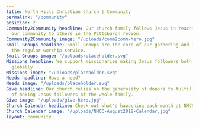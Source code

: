 ```yaml
---
title: North Hills Christian Church | Community
permalink: "/community"
position: 2
Community2Community headline: Our church family follows Jesus in reaching out from
  our community to others in the Pittsburgh region.
Community2Community image: "/uploads/comm2comm-hero.jpg"
Small Groups headline: Small Groups are the core of our gathering and learning outside
  the regular worship service.
Small Groups image: "/uploads/placeholder.svg"
Missions headline: We support missionaries making Jesus followers both locally and
  globally.
Missions image: "/uploads/placeholder.svg"
Needs headline: Have a need?
Needs image: "/uploads/placeholder.svg"
Give headline: Our church relies on the generosity of donors to fulfill the mission
  of making Jesus followers of the whole family.
Give image: "/uploads/give-hero.jpg"
Church Calendar headline: Check out what's happening each month at NHCC.
Church Calendar image: "/uploads/NHCC-August2018-Calendar.jpg"
layout: community
---
```


